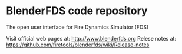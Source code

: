 # BlenderFDS code repository
The open user interface for Fire Dynamics Simulator (FDS)

Visit official web pages at: http://www.blenderfds.org
Relese notes at: https://github.com/firetools/blenderfds/wiki/Release-notes
